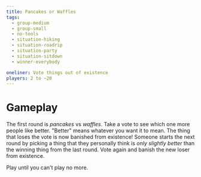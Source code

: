 ```yaml
---
title: Pancakes or Waffles
tags:
  - group-medium
  - group-small
  - no-tools
  - situation-hiking
  - situation-roadrip
  - situation-party
  - situation-sitdown
  - winner-everybody

oneliner: Vote things out of existence
players: 2 to ~20
---
```

# Gameplay

The first round is _pancakes_ vs _waffles_. Take a vote to see which one more
people like better. "Better" means whatever you want it to mean. The thing that
loses the vote is now banished from existence! Someone starts the next round by
picking a thing that they personally think is _only slightly better_ than the
winning thing from the last round. Vote again and banish the new loser from
existence.

Play until you can't play no more.
